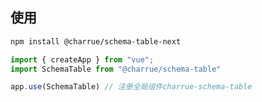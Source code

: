 
## 使用
``` bash
npm install @charrue/schema-table-next
```

``` js
import { createApp } from "vue";
import SchemaTable from "@charrue/schema-table"

app.use(SchemaTable) // 注册全局组件charrue-schema-table
```
